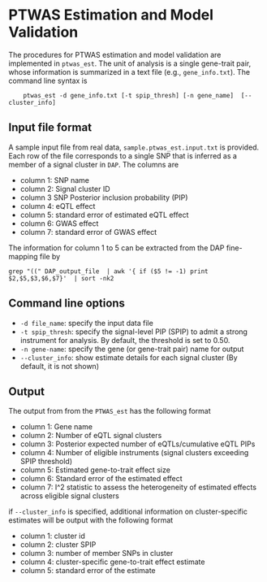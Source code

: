# PTWAS Estimation and Model Validation

The procedures for PTWAS estimation and model validation are implemented in ``ptwas_est``. The unit of analysis is a single gene-trait pair, whose information is summarized in a text file (e.g., ``gene_info.txt``). The command line syntax is 

```
    ptwas_est -d gene_info.txt [-t spip_thresh] [-n gene_name]  [--cluster_info]
```


## Input file format

A sample input file from real data, ``sample.ptwas_est.input.txt`` is provided. Each row of the file corresponds to a single SNP that is inferred as a member of a signal cluster in ``DAP``. The columns are 

+ column 1: SNP name
+ column 2: Signal cluster ID
+ column 3  SNP Posterior inclusion probability (PIP)
+ column 4: eQTL effect 
+ column 5: standard error of estimated eQTL effect
+ column 6: GWAS effect
+ column 7: standard error of GWAS effect

The information for column 1 to 5 can be extracted from the DAP fine-mapping file by
```
grep "((" DAP_output_file  | awk '{ if ($5 != -1) print $2,$5,$3,$6,$7}'  | sort -nk2   
```


## Command line options


+ ``-d file_name``: specify the input data file
+ ``-t spip_thresh``: specify the signal-level PIP (SPIP) to admit a strong instrument for analysis. By default, the threshold is set to 0.50. 
+ ``-n gene-name``: specify the gene (or gene-trait pair) name for output
+ ``--cluster_info``: show estimate details for each signal cluster (By default, it is not shown)

## Output 

The output from from the ``PTWAS_est`` has the following format

+ column 1: Gene name
+ column 2: Number of eQTL signal clusters
+ column 3: Posterior expected number of eQTLs/cumulative eQTL PIPs
+ column 4: Number of eligible instruments (signal clusters exceeding SPIP threshold)
+ column 5: Estimated gene-to-trait effect size
+ column 6: Standard error of the estimated effect
+ column 7: I^2 statistic to assess the heterogeneity of estimated effects across eligible signal clusters


if ``--cluster_info`` is specified, additional information on cluster-specific estimates will be output with the following format

+ column 1: cluster id
+ column 2: cluster SPIP
+ column 3: number of member SNPs in cluster
+ column 4: cluster-specific gene-to-trait effect estimate
+ column 5: standard error of the estimate

